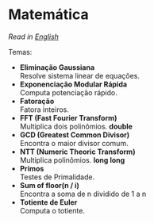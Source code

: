 # Matemática

*Read in [English](README.en.md)*

Temas:
* **Eliminação Gaussiana**  
Resolve sistema linear de equações.
* **Exponenciação Modular Rápida**  
Computa potenciação rápido.
* **Fatoração**  
Fatora inteiros.
* **FFT (Fast Fourier Transform)**  
Multiplica dois polinômios. **double**
* **GCD (Greatest Common Divisor)**  
Encontra o maior divisor comum. 
* **NTT (Numeric Theoric Transform)**  
Multiplica polinômios. **long long**
* **Primos**  
Testes de Primalidade.
* **Sum of floor(n / i)**  
Encontra a soma de n dividido de 1 a n
* **Totiente de Euler**  
Computa o totiente.
